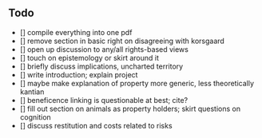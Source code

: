 ## Todo
- [] compile everything into one pdf
- [] remove section in basic right on disagreeing with korsgaard
- [] open up discussion to any/all rights-based views
- [] touch on epistemology or skirt around it
- [] briefly discuss implications, uncharted territory
- [] write introduction; explain project
- [] maybe make explanation of property more generic, less theoretically kantian
- [] beneficence linking is questionable at best; cite?
- [] fill out section on animals as property holders; skirt questions on
	cognition
- [] discuss restitution and costs related to risks

